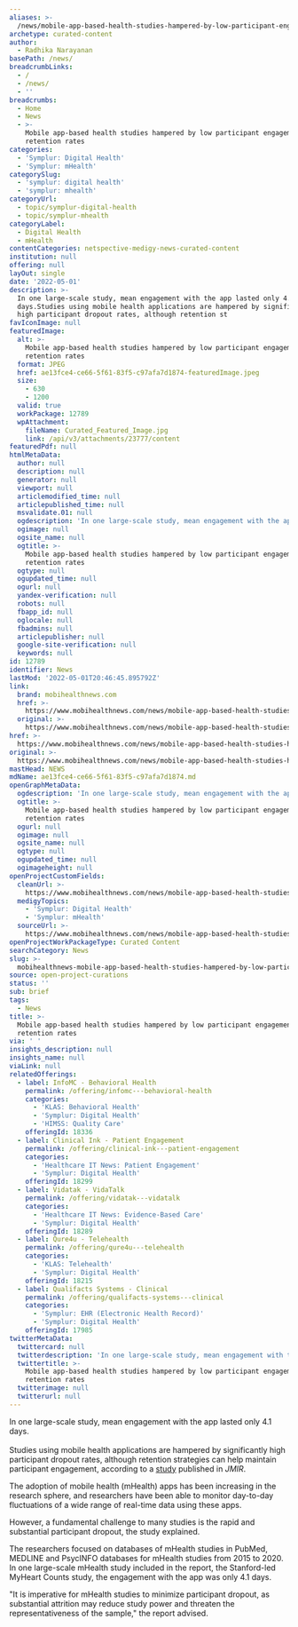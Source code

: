 ```yaml
---
aliases: >-
  /news/mobile-app-based-health-studies-hampered-by-low-participant-engagement-retention-rates
archetype: curated-content
author:
  - Radhika Narayanan
basePath: /news/
breadcrumbLinks:
  - /
  - /news/
  - ''
breadcrumbs:
  - Home
  - News
  - >-
    Mobile app-based health studies hampered by low participant engagement,
    retention rates
categories:
  - 'Symplur: Digital Health'
  - 'Symplur: mHealth'
categorySlug:
  - 'symplur: digital health'
  - 'symplur: mhealth'
categoryUrl:
  - topic/symplur-digital-health
  - topic/symplur-mhealth
categoryLabel:
  - Digital Health
  - mHealth
contentCategories: netspective-medigy-news-curated-content
institution: null
offering: null
layOut: single
date: '2022-05-01'
description: >-
  In one large-scale study, mean engagement with the app lasted only 4.1
  days.Studies using mobile health applications are hampered by significantly
  high participant dropout rates, although retention st
favIconImage: null
featuredImage:
  alt: >-
    Mobile app-based health studies hampered by low participant engagement,
    retention rates
  format: JPEG
  href: ae13fce4-ce66-5f61-83f5-c97afa7d1874-featuredImage.jpeg
  size:
    - 630
    - 1200
  valid: true
  workPackage: 12789
  wpAttachment:
    fileName: Curated_Featured_Image.jpg
    link: /api/v3/attachments/23777/content
featuredPdf: null
htmlMetaData:
  author: null
  description: null
  generator: null
  viewport: null
  articlemodified_time: null
  articlepublished_time: null
  msvalidate.01: null
  ogdescription: 'In one large-scale study, mean engagement with the app lasted only 4.1 days.'
  ogimage: null
  ogsite_name: null
  ogtitle: >-
    Mobile app-based health studies hampered by low participant engagement,
    retention rates
  ogtype: null
  ogupdated_time: null
  ogurl: null
  yandex-verification: null
  robots: null
  fbapp_id: null
  oglocale: null
  fbadmins: null
  articlepublisher: null
  google-site-verification: null
  keywords: null
id: 12789
identifier: News
lastMod: '2022-05-01T20:46:45.895792Z'
link:
  brand: mobihealthnews.com
  href: >-
    https://www.mobihealthnews.com/news/mobile-app-based-health-studies-hampered-low-participant-engagement-retention-rates
  original: >-
    https://www.mobihealthnews.com/news/mobile-app-based-health-studies-hampered-low-participant-engagement-retention-rates
href: >-
  https://www.mobihealthnews.com/news/mobile-app-based-health-studies-hampered-low-participant-engagement-retention-rates
original: >-
  https://www.mobihealthnews.com/news/mobile-app-based-health-studies-hampered-low-participant-engagement-retention-rates
mastHead: NEWS
mdName: ae13fce4-ce66-5f61-83f5-c97afa7d1874.md
openGraphMetaData:
  ogdescription: 'In one large-scale study, mean engagement with the app lasted only 4.1 days.'
  ogtitle: >-
    Mobile app-based health studies hampered by low participant engagement,
    retention rates
  ogurl: null
  ogimage: null
  ogsite_name: null
  ogtype: null
  ogupdated_time: null
  ogimageheight: null
openProjectCustomFields:
  cleanUrl: >-
    https://www.mobihealthnews.com/news/mobile-app-based-health-studies-hampered-low-participant-engagement-retention-rates
  medigyTopics:
    - 'Symplur: Digital Health'
    - 'Symplur: mHealth'
  sourceUrl: >-
    https://www.mobihealthnews.com/news/mobile-app-based-health-studies-hampered-low-participant-engagement-retention-rates
openProjectWorkPackageType: Curated Content
searchCategory: News
slug: >-
  mobihealthnews-mobile-app-based-health-studies-hampered-by-low-participant-engagement-retention-rates
source: open-project-curations
status: ''
sub: brief
tags:
  - News
title: >-
  Mobile app-based health studies hampered by low participant engagement,
  retention rates
via: ' '
insights_description: null
insights_name: null
viaLink: null
relatedOfferings:
  - label: InfoMC - Behavioral Health
    permalink: /offering/infomc---behavioral-health
    categories:
      - 'KLAS: Behavioral Health'
      - 'Symplur: Digital Health'
      - 'HIMSS: Quality Care'
    offeringId: 18336
  - label: Clinical Ink - Patient Engagement
    permalink: /offering/clinical-ink---patient-engagement
    categories:
      - 'Healthcare IT News: Patient Engagement'
      - 'Symplur: Digital Health'
    offeringId: 18299
  - label: Vidatak - VidaTalk
    permalink: /offering/vidatak---vidatalk
    categories:
      - 'Healthcare IT News: Evidence-Based Care'
      - 'Symplur: Digital Health'
    offeringId: 18289
  - label: Qure4u - Telehealth
    permalink: /offering/qure4u---telehealth
    categories:
      - 'KLAS: Telehealth'
      - 'Symplur: Digital Health'
    offeringId: 18215
  - label: Qualifacts Systems - Clinical
    permalink: /offering/qualifacts-systems---clinical
    categories:
      - 'Symplur: EHR (Electronic Health Record)'
      - 'Symplur: Digital Health'
    offeringId: 17985
twitterMetaData:
  twittercard: null
  twitterdescription: 'In one large-scale study, mean engagement with the app lasted only 4.1 days.'
  twittertitle: >-
    Mobile app-based health studies hampered by low participant engagement,
    retention rates
  twitterimage: null
  twitterurl: null
---
```

<p>In one large-scale study, mean engagement with the app lasted only 4.1 days.<br><br>Studies using mobile health applications are hampered by significantly high participant dropout rates, although retention strategies can help maintain participant engagement, according to a <a href="https://jmir.org/2022/4/e35120#ref2">study</a> published in <i>JMIR</i>.</p><p>The adoption of mobile health (mHealth) apps has been increasing in the research sphere, and researchers have been able to monitor day-to-day fluctuations of a wide range of real-time data using these apps.</p><p>However, a fundamental challenge to many studies is the rapid and substantial participant dropout, the study explained.</p><p>The researchers focused on databases of mHealth studies in PubMed, MEDLINE and PsycINFO databases for mHealth studies from 2015 to 2020. In one large-scale mHealth study included in the report, the Stanford-led MyHeart Counts study, the engagement with the app was only 4.1 days.</p><p>"It is imperative for mHealth studies to minimize participant dropout, as substantial attrition may reduce study power and threaten the representativeness of the sample,"&nbsp;the report advised.</p>